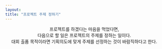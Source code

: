 ```yaml
---
layout:
title: "프로젝트 주제 정하기"
---
```


<center>
프로젝트를 하겠다는 마음을 먹었다면, <br>
다음으로 할 일은 프로젝트의 주제를 정하는 일이다.<br>
대회 출품 목적이라면 기획의도에 맞게 주제를 선정하는 것이 바람직하다고 한다.
</center>
